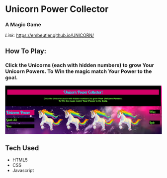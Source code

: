 # Unicorn Power Collector
### A Magic Game
*Link:* https://embeutler.github.io/UNICORN/
## How To Play: 
###   Click the Unicorns (each with hidden numbers) to grow Your Unicorn Powers. To Win the magic match Your Power to the goal.
![picture](/assets/images/screenUP.jpg) 
## Tech Used
 - HTML5
 - CSS
 - Javascript
